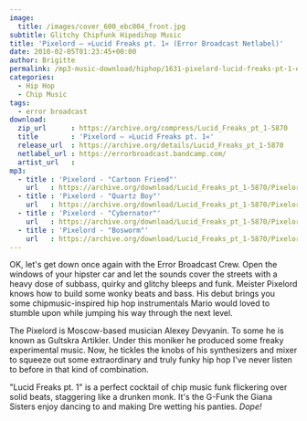 ```yaml
---
image:
  title: /images/cover_600_ebc004_front.jpg
subtitle: Glitchy Chipfunk Hipedihop Music
title: 'Pixelord – »Lucid Freaks pt. 1« (Error Broadcast Netlabel)'
date: 2010-02-05T01:23:45+00:00
author: Brigitte
permalink: /mp3-music-download/hiphop/1631-pixelord-lucid-freaks-pt-1-error-broadcast-netlabel
categories:
  - Hip Hop
  - Chip Music
tags:
  - error broadcast
download:
  zip_url      : https://archive.org/compress/Lucid_Freaks_pt_1-5870
  title        : 'Pixelord – »Lucid Freaks pt. 1«'
  release_url  : https://archive.org/details/Lucid_Freaks_pt_1-5870
  netlabel_url : https://errorbroadcast.bandcamp.com/
  artist_url   : 
mp3:
  - title : 'Pixelord - "Cartoon Friend"'
    url   : https://archive.org/download/Lucid_Freaks_pt_1-5870/Pixelord_-_01_-_Cartoon_Friend.mp3
  - title : 'Pixelord - "Quartz Boy"'
    url   : https://archive.org/download/Lucid_Freaks_pt_1-5870/Pixelord_-_02_-_Quartz_Boy.mp3
  - title : 'Pixelord - "Cybernator"'
    url   : https://archive.org/download/Lucid_Freaks_pt_1-5870/Pixelord_-_03_-_Cybernator.mp3
  - title : 'Pixelord - "Bosworm"'
    url   : https://archive.org/download/Lucid_Freaks_pt_1-5870/Pixelord_-_04_-_Boss_Worm.mp3
---
```

OK, let's get down once again with the Error Broadcast Crew. Open the windows of your hipster car and let the sounds cover the streets with a heavy dose of subbass, quirky and glitchy bleeps and funk. Meister Pixelord knows how to build some wonky beats and bass. His debut brings you some chipmusic-inspired hip hop instrumentals Mario would loved to stumble upon while jumping his way through the next level.<!--more-->

The Pixelord is Moscow-based musician Alexey Devyanin. To some he is known as Gultskra Artikler. Under this moniker he produced some freaky experimental music. Now, he tickles the knobs of his synthesizers and mixer to squeeze out some extraordinary and truly funky hip hop I've never listen to before in that kind of combination.

"Lucid Freaks pt. 1" is a perfect cocktail of chip music funk flickering over solid beats, staggering like a drunken monk. It's the G-Funk the Giana Sisters enjoy dancing to and making Dre wetting his panties. _Dope!_
